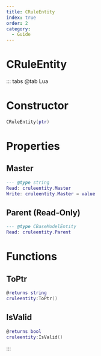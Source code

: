 ```yaml
---
title: CRuleEntity
index: true
order: 2
category:
  - Guide
---
```


# CRuleEntity

::: tabs
@tab Lua
# Constructor
```lua
CRuleEntity(ptr)
```
# Properties
## Master 
```lua
--- @type string
Read: cruleentity.Master
Write: cruleentity.Master = value
```
## Parent (Read-Only)
```lua
--- @type CBaseModelEntity
Read: cruleentity.Parent
```
# Functions
## ToPtr
```lua
@returns string
cruleentity:ToPtr()
```
## IsValid
```lua
@returns bool
cruleentity:IsValid()
```

:::